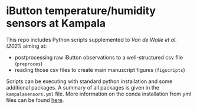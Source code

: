 # iButton temperature/humidity sensors at Kampala

This repo includes Python scripts supplemented to _Van de Walle et al. (2021)_ aiming at:
- postprocessing raw iButton observations to a well-structured csv file (`preproces`)
- reading those csv files to create main manuscript figures (`figscripts`)

Scripts can be executing with standard python installation and some additional packages. A summary of all packages is given in the `kampalasensors.yml` file. More information on the conda installation from yml files can be found [here](https://conda.io/projects/conda/en/latest/user-guide/tasks/manage-environments.html "Managing conda environments").
